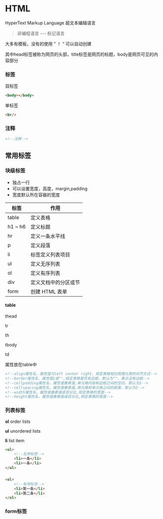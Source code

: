 # HTML

HyperText  Markup Language 超文本编辑语言

> 非编程语言 --- 标记语言



大多有模板，没有的使用 ” ！ “ 可以自动创建

其中head标签被称为网页的头部，title标签是网页的标题，body是网页可见的内容部分



### 标签

双标签

```HTML
<body></body>
```

单标签

```HTML
<br/>
```

### 注释

```html
<!--注释-->
```





## 常用标签

### 块级标签

- 独占一行
- 可以设置宽度，高度，margin,padding
- 宽度默认所在容器的宽度

| 标签    | 作用                 |
| ------- | -------------------- |
| table   | 定义表格             |
| h1 ~ h6 | 定义标题             |
| hr      | 定义一条水平线       |
| p       | 定义段落             |
| li      | 标签定义列表项目     |
| ul      | 定义无序列表         |
| ol      | 定义有序列表         |
| div     | 定义文档中的分区或节 |
| form    | 创建 HTML 表单       |

#### table

thead

tr

th

tbody

td

属性放在table中

```html
<!--align属性名，属性值为left center right，规定表格相对周围元素的对齐方式-->
<!--border属性名，属性值1或"",规定表格是否有边框，默认为""，表示没有边框-->
<!--cellpadding属性名，属性值像素值,单元格内容和边框之间的空白，默认为1-->
<!--cellspacing属性名，属性值像素值,单元格和单元格之间的距离，默认为2-->
<!--width属性名，属性值像素值或百分比,规定表格的宽度-->
<!--height属性名，属性值像素值或百分比,规定表格的高度-->
```

### 列表标签

**ol** order lists

**ul** unordered lists

**li** list item

```html
<ul>
    <!--无序标签-->
    <li>一条</li>
    <li>一条</li>
</ul>
```

### 

```html
<ol>
    <!--有序标签-->
    <li>第一条</li>
    <li>第二条</li>
</ol>
```

### form标签

